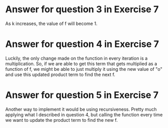 
Answer for question 3 in Exercise 7
=====================================
As k increases, the value of f will become 1.


Answer for question 4 in Exercise 7
=====================================
Luckily, the only change made on the function in every iteration is a multiplication. So, if we are able to get this term that gets multiplied as a function of f, we might be able to just multiply it using the new value of "o" and use this updated product term to find the next f.


Answer for question 5 in Exercise 7
=====================================
Another way to implement it would be using recursiveness. Pretty much applying what I described in question 4, but calling the function every time we want to update the product term to find the new f.
